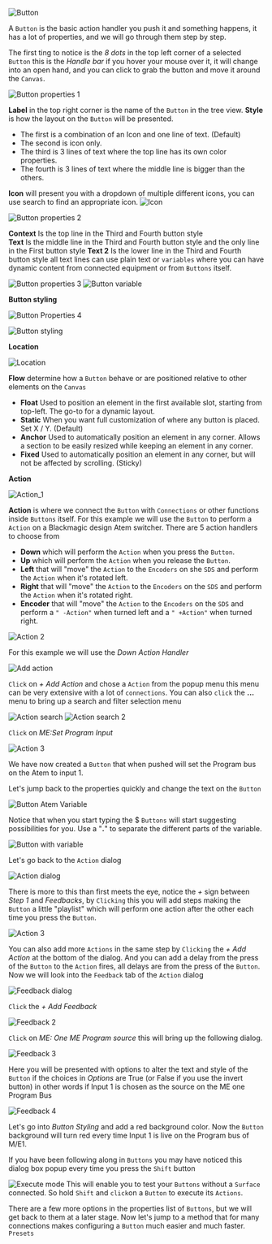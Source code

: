 
![Button](images//button/button.png 'Button')

A `Button` is the basic action handler you push it and something happens, it has a lot of properties, and we will go through them step by step.

The first ting to notice is the *8 dots* in the top left corner of a selected `Button` this is the *Handle bar* if you hover your mouse over it, it will change into an open hand, and you can click to grab the button and move it around the `Canvas`.

![Button properties 1](images/button/button_properties_1.png 'Button properties 1')

**Label** in the top right corner is the name of the `Button` in the tree view.
**Style** is how the layout on the `Button` will be presented.
* The first is a combination of an Icon and one line of text. (Default)
* The second is icon only.
* The third is 3 lines of text where the top line has its own color properties.
* The fourth is 3 lines of text where the middle line is bigger than the others.

**Icon** will present you with a dropdown of multiple different icons, you can use search to find an appropriate icon.
![Icon](images/button/icon.png 'Icon')

![Button properties 2](images/button/button_properties_2.png 'button properties 2')

**Context** Is the top line in the Third and Fourth button style  
**Text** Is the middle line in the Third and Fourth button style and the only line in the First button style
**Text 2** Is the lower line in the Third and Fourth button style
all text lines can use plain text or `variables` where you can have dynamic content from connected equipment or from `Buttons` itself.

![Button properties 3](images/button/button_properties_3.png 'Button properties 3')
![Button variable](images/button/button_variable.png 'button variable') 

**Button styling**

![Button Properties 4](images/button/button_properties_4.png 'Button properties4')

![Button styling](images/button/button_styling.png 'Button styling')

**Location**

![Location](images/button/location.png 'Location')

**Flow** determine how a `Button` behave or are positioned relative to other elements on the `Canvas`

- **Float** Used to position an element in the first available slot, starting from top-left. The go-to for a dynamic layout.
- **Static** When you want full customization of where any button is placed. Set X / Y. (Default)
- **Anchor** Used to automatically position an element in any corner. Allows a section to be easily resized while keeping an element in any corner.
- **Fixed** Used to automatically position an element in any corner, but will not be affected by scrolling. (Sticky)
  
**Action**

![Action_1](images/button/action_1.png 'Action_1')

**Action** is where we connect the `Button` with `Connections` or other functions inside `Buttons` itself. For this example we will use the `Button` to perform a `Action` on a Blackmagic design Atem switcher. There are 5 action handlers to choose from 

- **Down** which will perform the `Action` when you press the `Button`.
- **Up** which will perform the `Action` when you release the `Button`.
- **Left** that will "move" the `Action` to the `Encoders` on she `SDS` and perform the `Action` when it's rotated left.
- **Right** that will "move" the `Action` to the `Encoders` on the `SDS` and perform the `Action` when it's rotated right.
- **Encoder** that will "move" the `Action` to the `Encoders` on the `SDS` and perform a `" -Action"` when turned left and a `" +Action"` when turned right.
  
![Action 2](images/button/action_2.png)  

For this example we will use the *Down Action Handler* 

![Add action](images/button/action_add_action.png)

`Click` on *+ Add Action* and chose a `Action` from the popup menu this menu can be very extensive with a lot of `connections`.
You can also `click` the **...** menu to bring up a search and filter selection menu

![Action search](images/button/action_search.png 'Action search')
![Action search 2](images/button/action_search_2.png 'Action search 2')

`Click` on *ME:Set Program Input*

![Action 3](images/button/action_3.png 'Action 3')

We have now created a `Button` that when pushed will set the Program bus on the Atem to input 1.

Let's jump back to the properties quickly and change the text on the `Button`

![Button Atem Variable](images/button/button_variable_atem.png 'Button Atem Variable')

Notice that when you start typing the $ `Buttons` will start suggesting possibilities for you. Use a "**.**" to separate the different parts of the variable.

![Button with variable](images/button/button_with_variable.png 'Button with variable')

Let's go back to the `Action` dialog

![Action dialog](images/button/action_1.png 'Action dialog')

There is more to this than first meets the eye, notice the *+* sign between *Step 1* and *Feedbacks*, by `Clicking` this you will add steps making the `Button` a little "playlist" which will perform one action after the other each time you press the `Button`.

![Action 3](images/button/action_3.png 'Action 3') 

 You can also add more `Actions` in the same step by `Clicking` the *+ Add Action* at the bottom of the dialog. And you can add a delay from the press of the `Button` to the `Action` fires, all delays are from the press of the `Button`.
 Now we will look into the `Feedback` tab of the `Action` dialog

![Feedback dialog](images/button/feedback.png 'Feedback dialog')

`Click` the *+ Add Feedback*

![Feedback 2](images/button/feedback_2.png 'Feedback 2')

`Click` on *ME: One ME Program source* this will bring up the following dialog.

![Feedback 3](images/button/feedback_3.png 'Feedback 3')

Here you will be presented with options to alter the text and style of the `Button` if the choices in *Options* are True (or False if you use the invert button) in other words if Input 1 is chosen as the source on the ME one Program Bus

![Feedback 4](images/button/feedback_4.png 'Feedback 4')

Let's go into *Button Styling* and add a red background color. Now the `Button` background will turn red every time Input 1 is live on the Program bus of M/E1.

If you have been following along in `Buttons` you may have noticed this dialog box popup every time you press the `Shift` button

![Execute mode](images/button/execute_mode.png 'Execute mode')
This will enable you to test your `Buttons` without a `Surface` connected. So hold `Shift` and `click`on a `Button` to execute its `Actions`.

There are a few more options in the properties list of `Buttons`, but we will get back to them at a later stage. Now let's jump to a method that for many connections makes configuring a `Button` much easier and much faster. `Presets`
